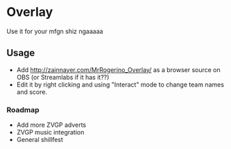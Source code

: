 # Overlay
Use it for your mfgn shiz ngaaaaa

## Usage

- Add http://zainnayer.com/MrRogerino_Overlay/ as a browser source on OBS (or Streamlabs if it has it??)
- Edit it by right clicking and using "Interact" mode to change team names and score. 


### Roadmap

- Add more ZVGP adverts
- ZVGP music integration
- General shillfest
